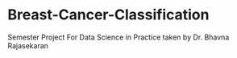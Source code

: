 # Breast-Cancer-Classification
Semester Project For Data Science in Practice taken by Dr. Bhavna Rajasekaran

